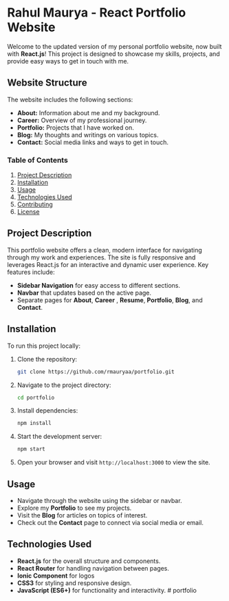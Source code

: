 # Rahul Maurya - React Portfolio Website

Welcome to the updated version of my personal portfolio website, now built with **React.js**! This project is designed to showcase my skills, projects, and provide easy ways to get in touch with me.

## Website Structure

The website includes the following sections:
- **About:** Information about me and my background.
- **Career:** Overview of my professional journey.
- **Portfolio:** Projects that I have worked on.
- **Blog:** My thoughts and writings on various topics.
- **Contact:** Social media links and ways to get in touch.

### Table of Contents
1. [Project Description](#project-description)
2. [Installation](#installation)
3. [Usage](#usage)
4. [Technologies Used](#technologies-used)
5. [Contributing](#contributing)
6. [License](#license)

## Project Description

This portfolio website offers a clean, modern interface for navigating through my work and experiences. The site is fully responsive and leverages React.js for an interactive and dynamic user experience. Key features include:
- **Sidebar Navigation** for easy access to different sections.
- **Navbar** that updates based on the active page.
- Separate pages for **About**, **Career** , **Resume**, **Portfolio**, **Blog**, and **Contact**.

## Installation

To run this project locally:

1. Clone the repository:
   ```bash
   git clone https://github.com/rmauryaa/portfolio.git
   ```

2. Navigate to the project directory:
   ```bash
   cd portfolio
   ```

3. Install dependencies:
   ```bash
   npm install
   ```

4. Start the development server:
   ```bash
   npm start
   ```

5. Open your browser and visit `http://localhost:3000` to view the site.

## Usage

- Navigate through the website using the sidebar or navbar.
- Explore my **Portfolio** to see my projects.
- Visit the **Blog** for articles on topics of interest.
- Check out the **Contact** page to connect via social media or email.

## Technologies Used

- **React.js** for the overall structure and components.
- **React Router** for handling navigation between pages.
- **Ionic Component** for logos
- **CSS3** for styling and responsive design.
- **JavaScript (ES6+)** for functionality and interactivity.
#   p o r t f o l i o  
 